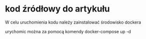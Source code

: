 # kod źródłowy do artykułu 

W celu uruchomienia kodu należy zainstalować środowisko dockera 

urychomic można za pomocą komendy docker-compose up -d 
